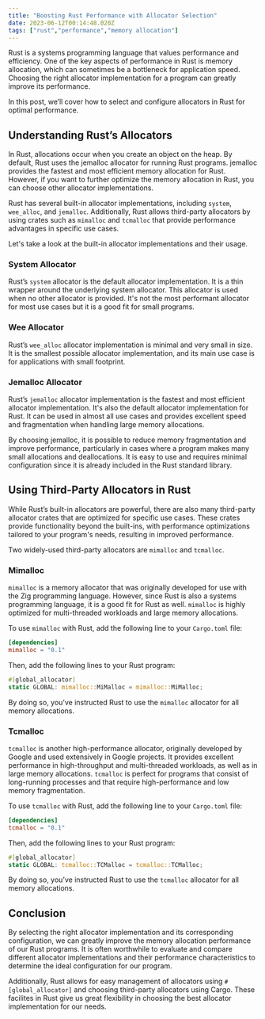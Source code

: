 ```yaml
---
title: "Boosting Rust Performance with Allocator Selection"
date: 2023-06-12T00:14:48.020Z
tags: ["rust","performance","memory allocation"]
---
```




Rust is a systems programming language that values performance and efficiency. One of the key aspects of performance in Rust is memory allocation, which can sometimes be a bottleneck for application speed. Choosing the right allocator implementation for a program can greatly improve its performance.

In this post, we’ll cover how to select and configure allocators in Rust for optimal performance.

## Understanding Rust’s Allocators

In Rust, allocations occur when you create an object on the heap. By default, Rust uses the jemalloc allocator for running Rust programs. jemalloc provides the fastest and most efficient memory allocation for Rust. However, if you want to further optimize the memory allocation in Rust, you can choose other allocator implementations.

Rust has several built-in allocator implementations, including `system`, `wee_alloc`, and `jemalloc`. Additionally, Rust allows third-party allocators by using crates such as `mimalloc` and `tcmalloc` that provide performance advantages in specific use cases.

Let's take a look at the built-in allocator implementations and their usage.

### System Allocator

Rust’s `system` allocator is the default allocator implementation. It is a thin wrapper around the underlying system allocator. This allocator is used when no other allocator is provided. It's not the most performant allocator for most use cases but it is a good fit for small programs.

### Wee Allocator

Rust’s `wee_alloc` allocator implementation is minimal and very small in size. It is the smallest possible allocator implementation, and its main use case is for applications with small footprint.

### Jemalloc Allocator

Rust’s `jemalloc` allocator implementation is the fastest and most efficient allocator implementation. It's also the default allocator implementation for Rust. It can be used in almost all use cases and provides excellent speed and fragmentation when handling large memory allocations.

By choosing jemalloc, it is possible to reduce memory fragmentation and improve performance, particularly in cases where a program makes many small allocations and deallocations. It is easy to use and requires minimal configuration since it is already included in the Rust standard library.

## Using Third-Party Allocators in Rust

While Rust’s built-in allocators are powerful, there are also many third-party allocator crates that are optimized for specific use cases. These crates provide functionality beyond the built-ins, with performance optimizations tailored to your program's needs, resulting in improved performance.

Two widely-used third-party allocators are `mimalloc` and `tcmalloc`.

### Mimalloc

`mimalloc` is a memory allocator that was originally developed for use with the Zig programming language. However, since Rust is also a systems programming language, it is a good fit for Rust as well. `mimalloc` is highly optimized for multi-threaded workloads and large memory allocations.

To use `mimalloc` with Rust, add the following line to your `Cargo.toml` file:

```toml
[dependencies]
mimalloc = "0.1"
```

Then, add the following lines to your Rust program:

```rust
#[global_allocator]
static GLOBAL: mimalloc::MiMalloc = mimalloc::MiMalloc;
```

By doing so, you’ve instructed Rust to use the `mimalloc` allocator for all memory allocations.

### Tcmalloc

`tcmalloc` is another high-performance allocator, originally developed by Google and used extensively in Google projects. It provides excellent performance in high-throughput and multi-threaded workloads, as well as in large memory allocations. `tcmalloc` is perfect for programs that consist of long-running processes and that require high-performance and low memory fragmentation.

To use `tcmalloc` with Rust, add the following line to your `Cargo.toml` file:

```toml
[dependencies]
tcmalloc = "0.1"
```

Then, add the following lines to your Rust program:

```rust
#[global_allocator]
static GLOBAL: tcmalloc::TCMalloc = tcmalloc::TCMalloc;
```

By doing so, you’ve instructed Rust to use the `tcmalloc` allocator for all memory allocations.

## Conclusion

By selecting the right allocator implementation and its corresponding configuration, we can greatly improve the memory allocation performance of our Rust programs. It is often worthwhile to evaluate and compare different allocator implementations and their performance characteristics to determine the ideal configuration for our program.

Additionally, Rust allows for easy management of allocators using `#[global_allocator]` and choosing third-party allocators using Cargo. These facilites in Rust give us great flexibility in choosing the best allocator implementation for our needs.